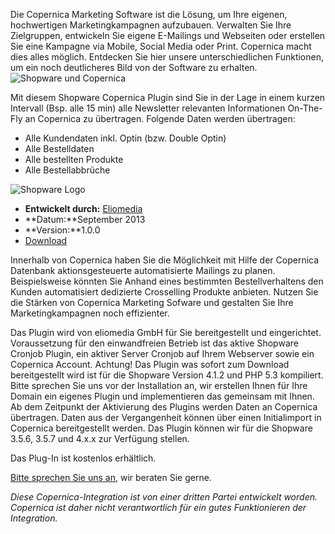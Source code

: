 Die Copernica Marketing Software ist die Lösung, um Ihre eigenen,
hochwertigen Marketingkampagnen aufzubauen. Verwalten Sie Ihre
Zielgruppen, entwickeln Sie eigene E-Mailings und Webseiten oder
erstellen Sie eine Kampagne via Mobile, Social Media oder Print.
Copernica macht dies alles möglich. Entdecken Sie hier unsere
unterschiedlichen Funktionen, um ein noch deutlicheres Bild von der
Software zu erhalten. ![Shopware und
Copernica](../images/shopware-copernica-integration.png "Shopware und Copernica")

Mit diesem Shopware Copernica Plugin sind Sie in der Lage in einem
kurzen Intervall (Bsp. alle 15 min) alle Newsletter relevanten
Informationen On-The-Fly an Copernica zu übertragen. Folgende Daten
werden übertragen:

-   Alle Kundendaten inkl. Optin (bzw. Double Optin)
-   Alle Bestelldaten
-   Alle bestellten Produkte
-   Alle Bestellabbrüche

![Shopware Logo](Copernicacom/shopware.png)

-   **Entwickelt durch:**
    [Eliomedia](http://www.copernica.com/de/support/partner/ "Eliomedia")
-   **Datum:**September 2013
-   **Version:**1.0.0
-   [Download](http://store.shopware.de/werbung-marketing/copernica-schnittstelle)

Innerhalb von Copernica haben Sie die Möglichkeit mit Hilfe der
Copernica Datenbank aktionsgesteuerte automatisierte Mailings zu planen.
Beispielsweise könnten Sie Anhand eines bestimmten Bestellverhaltens den
Kunden automatisiert dedizierte Crosselling Produkte anbieten. Nutzen
Sie die Stärken von Copernica Marketing Sofware und gestalten Sie Ihre
Marketingkampagnen noch effizienter.

Das Plugin wird von eliomedia GmbH für Sie bereitgestellt und
eingerichtet. Voraussetzung für den einwandfreien Betrieb ist das aktive
Shopware Cronjob Plugin, ein aktiver Server Cronjob auf Ihrem Webserver
sowie ein Copernica Account. Achtung! Das Plugin was sofort zum Download
bereitgestellt wird ist für die Shopware Version 4.1.2 und PHP 5.3
kompiliert. Bitte sprechen Sie uns vor der Installation an, wir
erstellen Ihnen für Ihre Domain ein eigenes Plugin und implementieren
das gemeinsam mit Ihnen. Ab dem Zeitpunkt der Aktivierung des Plugins
werden Daten an Copernica übertragen. Daten aus der Vergangenheit können
über einen Initialimport in Copernica bereitgestellt werden. Das Plugin
können wir für die Shopware 3.5.6, 3.5.7 und 4.x.x zur Verfügung
stellen.

Das Plug-In ist kostenlos erhältlich.

[Bitte sprechen Sie uns
an](http://www.copernica.com/de/partners/profile/7033567), wir beraten
Sie gerne.

*Diese Copernica-Integration ist von einer dritten Partei entwickelt
worden. Copernica ist daher nicht verantwortlich für ein gutes
Funktionieren der Integration.*